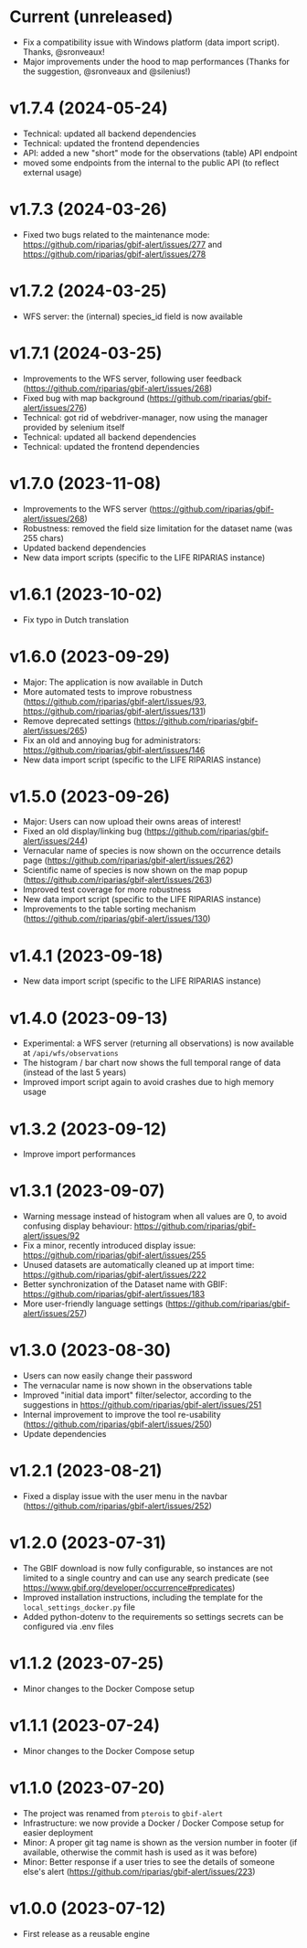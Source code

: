 # Current (unreleased)

- Fix a compatibility issue with Windows platform (data import script). Thanks, @sronveaux!
- Major improvements under the hood to map performances (Thanks for the suggestion, @sronveaux and @silenius!)

# v1.7.4 (2024-05-24)

- Technical: updated all backend dependencies
- Technical: updated the frontend dependencies
- API: added a new "short" mode for the observations (table) API endpoint
- moved some endpoints from the internal to the public API (to reflect external usage)

# v1.7.3 (2024-03-26)

- Fixed two bugs related to the maintenance mode: https://github.com/riparias/gbif-alert/issues/277 and https://github.com/riparias/gbif-alert/issues/278

# v1.7.2 (2024-03-25)

- WFS server: the (internal) species_id field is now available

# v1.7.1 (2024-03-25)

- Improvements to the WFS server, following user feedback (https://github.com/riparias/gbif-alert/issues/268)
- Fixed bug with map background (https://github.com/riparias/gbif-alert/issues/276)
- Technical: got rid of webdriver-manager, now using the manager provided by selenium itself
- Technical: updated all backend dependencies
- Technical: updated the frontend dependencies

# v1.7.0 (2023-11-08)

- Improvements to the WFS server (https://github.com/riparias/gbif-alert/issues/268)
- Robustness: removed the field size limitation for the dataset name (was 255 chars)
- Updated backend dependencies
- New data import scripts (specific to the LIFE RIPARIAS instance)

# v1.6.1 (2023-10-02)

- Fix typo in Dutch translation

# v1.6.0 (2023-09-29)

- Major: The application is now available in Dutch
- More automated tests to improve robustness (https://github.com/riparias/gbif-alert/issues/93, https://github.com/riparias/gbif-alert/issues/131)
- Remove deprecated settings (https://github.com/riparias/gbif-alert/issues/265)
- Fix an old and annoying bug for administrators: https://github.com/riparias/gbif-alert/issues/146
- New data import script (specific to the LIFE RIPARIAS instance)

# v1.5.0 (2023-09-26) 

- Major: Users can now upload their owns areas of interest!
- Fixed an old display/linking bug (https://github.com/riparias/gbif-alert/issues/244)
- Vernacular name of species is now shown on the occurrence details page (https://github.com/riparias/gbif-alert/issues/262)
- Scientific name of species is now shown on the map popup (https://github.com/riparias/gbif-alert/issues/263)
- Improved test coverage for more robustness
- New data import script (specific to the LIFE RIPARIAS instance)
- Improvements to the table sorting mechanism (https://github.com/riparias/gbif-alert/issues/130)

# v1.4.1 (2023-09-18)   

- New data import script (specific to the LIFE RIPARIAS instance)

# v1.4.0 (2023-09-13)

- Experimental: a WFS server (returning all observations) is now available at `/api/wfs/observations`
- The histogram / bar chart now shows the full temporal range of data (instead of the last 5 years)
- Improved import script again to avoid crashes due to high memory usage

# v1.3.2 (2023-09-12)

- Improve import performances

# v1.3.1 (2023-09-07)

- Warning message instead of histogram when all values are 0, to avoid confusing display behaviour: https://github.com/riparias/gbif-alert/issues/92
- Fix a minor, recently introduced display issue: https://github.com/riparias/gbif-alert/issues/255
- Unused datasets are automatically cleaned up at import time: https://github.com/riparias/gbif-alert/issues/222
- Better synchronization of the Dataset name with GBIF: https://github.com/riparias/gbif-alert/issues/183
- More user-friendly language settings (https://github.com/riparias/gbif-alert/issues/257)

# v1.3.0 (2023-08-30)

- Users can now easily change their password
- The vernacular name is now shown in the observations table
- Improved "initial data import" filter/selector, according to the suggestions in https://github.com/riparias/gbif-alert/issues/251
- Internal improvement to improve the tool re-usability (https://github.com/riparias/gbif-alert/issues/250)
- Update dependencies

# v1.2.1 (2023-08-21)

- Fixed a display issue with the user menu in the navbar (https://github.com/riparias/gbif-alert/issues/252)

# v1.2.0  (2023-07-31)

- The GBIF download is now fully configurable, so instances are not limited to a single country
and can use any search predicate (see https://www.gbif.org/developer/occurrence#predicates)
- Improved installation instructions, including the template for the `local_settings_docker.py` file
- Added python-dotenv to the requirements so settings secrets can be configured via .env files

# v1.1.2  (2023-07-25)

- Minor changes to the Docker Compose setup

# v1.1.1  (2023-07-24)

- Minor changes to the Docker Compose setup

# v1.1.0  (2023-07-20)

- The project was renamed from `pterois` to `gbif-alert`
- Infrastructure: we now provide a Docker / Docker Compose setup for easier deployment
- Minor: A proper git tag name is shown as the version number in footer (if available, otherwise the commit hash is used as it was before)
- Minor: Better response if a user tries to see the details of someone else's alert (https://github.com/riparias/gbif-alert/issues/223)


# v1.0.0  (2023-07-12)

- First release as a reusable engine
